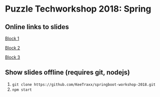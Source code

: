# Puzzle Techworkshop 2018: Spring

## Online links to slides

[Block 1](https://keetraxx.github.io/springboot-workshop-2018/block_1.md)

[Block 2](https://keetraxx.github.io/springboot-workshop-2018/block_2.md)

[Block 3](https://keetraxx.github.io/springboot-workshop-2018/block_3.md)

## Show slides offline (requires git, nodejs)

1. `git clone https://github.com/KeeTraxx/springboot-workshop-2018.git`
2. `npm start`
